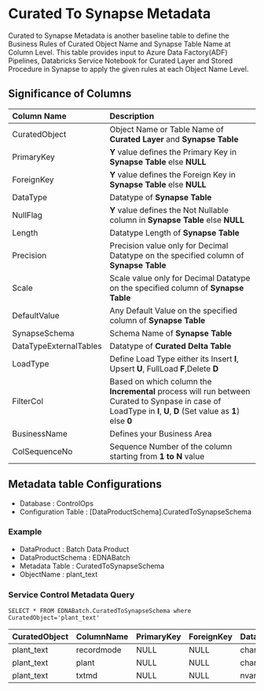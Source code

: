 # Curated To Synapse Metadata

Curated to Synapse Metadata is another baseline table to define the Business Rules of Curated Object Name and Synapse Table Name at Column Level.
This table provides input to Azure Data Factory(ADF) Pipelines, Databricks Service Notebook for Curated Layer and Stored Procedure in Synapse to apply the given rules at each Object Name Level.

## Significance of Columns

| Column Name           	| 	Description	|
| :---        						| 	:--- 	|
|CuratedObject          	| 	Object Name or Table Name of **Curated Layer** and **Synapse Table**	|
|PrimaryKey      			| 	**Y** value defines the Primary Key in **Synapse Table** else **NULL**	|
|ForeignKey     				| 	**Y** value defines the Foreign Key in **Synapse Table** else **NULL**	|
|DataType		                | 	Datatype of **Synapse Table**		|
|NullFlag		               	| 	**Y** value defines the Not Nullable column in **Synapse Table** else **NULL**	|
|Length	                    	|	Datatype Length of **Synapse Table**	|
|Precision          			|	Precision value only for Decimal Datatype on the specified column of **Synapse Table**	|
|Scale         					|	Scale value only for Decimal Datatype on the specified column of **Synapse Table**	|
|DefaultValue                	|	Any Default Value on the specified column of **Synapse Table**	|
|SynapseSchema          	|	Schema Name of **Synapse Table**	|
|DataTypeExternalTables	|	Datatype of **Curated Delta Table**		|
|LoadType      	|	Define Load Type either its Insert **I**, Upsert **U**, FullLoad **F**,Delete **D**	|
|FilterCol            	|	Based on which column the **Incremental** process will run between Curated to Synpase in case of LoadType in **I**, **U**, **D** (Set value as **1**)	else **0** |
|BusinessName   	|	Defines your Business Area	|
|ColSequenceNo                |	Sequence Number of the column starting from **1 to N** value	|

## Metadata table Configurations

* Database              : ControlOps
* Configuration Table   : [DataProductSchema].CuratedToSynapseSchema

### Example

* DataProduct             : Batch Data Product
* DataProductSchema       : EDNABatch
* Metadata Table : CuratedToSynapseSchema
* ObjectName              : plant_text

### Service Control Metadata Query

```jsonc
SELECT * FROM EDNABatch.CuratedToSynapseSchema where CuratedObject='plant_text'
```

|CuratedObject	|ColumnName	|PrimaryKey	|ForeignKey	|DataType	|NullFlag	|Length	|Precision	|Scale	|DefaultValue	|SynapseSchema	|DataTypeExternalTables	|LoadType	|FilterCol	|BusinessName	|ColSequenceNo|
|:---	|:---	|:---	|:---	|:---	|:---	|:---	|:---	|:---	|:---	|:---	|:---	|:---	|:---	|:---	|:---|
|plant_text	|recordmode	|NULL	|NULL	|char	|NULL	|1	|NULL	|NULL	|NULL	|EDNABatch	|string	|U	|0	|Batch_DataProduct	|1	|
|plant_text	|plant	|NULL	|NULL	|char	|NULL	|4	|NULL	|NULL	|NULL	|EDNABatch	|string	|U	|1	|Batch_DataProduct	|2	|
|plant_text	|txtmd	|NULL	|NULL	|nvarchar	|NULL	|40	|NULL	|NULL	|NULL	|EDNABatch	|string	|U	|0	|Batch_DataProduct	|3	|
